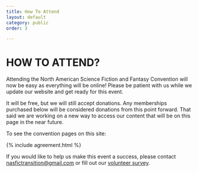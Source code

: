 ```yaml
---
title: How To Attend
layout: default
category: public
order: 3

---
```

# HOW TO ATTEND?

Attending the North American Science Fiction and Fantasy Convention will now be easy as everything will be online! Please be patient with us while we update our website and get ready for this event.

It will be free, but we will still accept donations. Any memberships purchased below will be considered donations from this point forward. That said we are working on a new way to access our content that will be on this page in the near future.

To see the convention pages on this site:

{% include agreement.html %}

If you would like to help us make this event a success, please contact nasfictransition@gmail.com or fill out our [volunteer survey](https://l.facebook.com/l.php?u=https%3A%2F%2Fform.jotform.com%2F201906040573044%3Ffbclid%3DIwAR1Ew0C2VAPu0xPjZwV0glAhTAgcvtZMHHm5130KPjXpjHSzGN0JdPxo5eg&h=AT0Aw75Egyr5JvyQhzvzmdk6wogK8OhHVNYER10DP0Drm3CmF6Uz5PHNEY1lmw_rUzqIpqkqsCKuOq8ajK2fpoRO92xxNgInX75lPlYVE0gH6ePntua8v8ZZgYxFwl5-4rQ).
